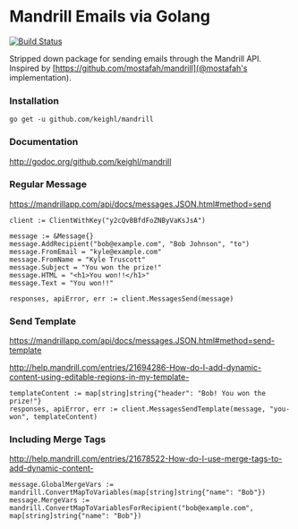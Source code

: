 # Mandrill Emails via Golang

[![Build Status](https://travis-ci.org/keighl/mandrill.png?branch=master)](https://travis-ci.org/keighl/mandrill)

Stripped down package for sending emails through the Mandrill API. Inspired by [https://github.com/mostafah/mandrill](@mostafah's implementation).

### Installation

    go get -u github.com/keighl/mandrill

### Documentation

http://godoc.org/github.com/keighl/mandrill

### Regular Message

https://mandrillapp.com/api/docs/messages.JSON.html#method=send

    client := ClientWithKey("y2cQvBBfdFoZNByVaKsJsA")

    message := &Message{}
    message.AddRecipient("bob@example.com", "Bob Johnson", "to")
    message.FromEmail = "kyle@example.com"
    message.FromName = "Kyle Truscott"
    message.Subject = "You won the prize!"
    message.HTML = "<h1>You won!!</h1>"
    message.Text = "You won!!"

    responses, apiError, err := client.MessagesSend(message)

### Send Template

https://mandrillapp.com/api/docs/messages.JSON.html#method=send-template

http://help.mandrill.com/entries/21694286-How-do-I-add-dynamic-content-using-editable-regions-in-my-template-

    templateContent := map[string]string{"header": "Bob! You won the prize!"}
    responses, apiError, err := client.MessagesSendTemplate(message, "you-won", templateContent)

### Including Merge Tags

http://help.mandrill.com/entries/21678522-How-do-I-use-merge-tags-to-add-dynamic-content-

    message.GlobalMergeVars := mandrill.ConvertMapToVariables(map[string]string{"name": "Bob"})
    message.MergeVars := mandrill.ConvertMapToVariablesForRecipient("bob@example.com", map[string]string{"name": "Bob"})
